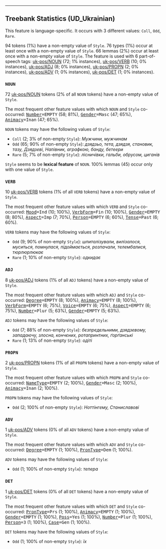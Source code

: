

--------------------------------------------------------------------------------

## Treebank Statistics (UD_Ukrainian)

This feature is language-specific.
It occurs with 3 different values: `Coll`, `Odd`, `Rare`.

94 tokens (1%) have a non-empty value of `Style`.
76 types (1%) occur at least once with a non-empty value of `Style`.
66 lemmas (2%) occur at least once with a non-empty value of `Style`.
The feature is used with 6 part-of-speech tags: [uk-pos/NOUN]() (72; 1% instances), [uk-pos/VERB]() (10; 0% instances), [uk-pos/ADJ]() (8; 0% instances), [uk-pos/PROPN]() (2; 0% instances), [uk-pos/ADV]() (1; 0% instances), [uk-pos/DET]() (1; 0% instances).

### `NOUN`

72 [uk-pos/NOUN]() tokens (2% of all `NOUN` tokens) have a non-empty value of `Style`.

The most frequent other feature values with which `NOUN` and `Style` co-occurred: <tt><a href="Number.html">Number</a>=EMPTY</tt> (58; 81%), <tt><a href="Gender.html">Gender</a>=Masc</tt> (47; 65%), <tt><a href="Animacy.html">Animacy</a>=Inan</tt> (47; 65%).

`NOUN` tokens may have the following values of `Style`:

* `Coll` (2; 3% of non-empty `Style`): <em>Мужчини, мужчинам</em>
* `Odd` (65; 90% of non-empty `Style`): <em>дзядзьо, тета, дзядзя, становик, тазу, Дзядзеві, Напівник, аграфкою, банду, бетеери</em>
* `Rare` (5; 7% of non-empty `Style`): <em>лісничівки, гальби, обрусом, циганів</em>

`Style` seems to be **lexical feature** of `NOUN`. 100% lemmas (45) occur only with one value of `Style`.

### `VERB`

10 [uk-pos/VERB]() tokens (1% of all `VERB` tokens) have a non-empty value of `Style`.

The most frequent other feature values with which `VERB` and `Style` co-occurred: <tt><a href="Mood.html">Mood</a>=Ind</tt> (10; 100%), <tt><a href="VerbForm.html">VerbForm</a>=Fin</tt> (10; 100%), <tt><a href="Gender.html">Gender</a>=EMPTY</tt> (8; 80%), <tt><a href="Aspect.html">Aspect</a>=Imp</tt> (7; 70%), <tt><a href="Person.html">Person</a>=EMPTY</tt> (6; 60%), <tt><a href="Tense.html">Tense</a>=Past</tt> (6; 60%).

`VERB` tokens may have the following values of `Style`:

* `Odd` (9; 90% of non-empty `Style`): <em>шпиталізували, вилізалося, муситься, помнулася, підоймається, розпачали, телембалися, тюрлюрлюкає</em>
* `Rare` (1; 10% of non-empty `Style`): <em>одкидає</em>

### `ADJ`

8 [uk-pos/ADJ]() tokens (1% of all `ADJ` tokens) have a non-empty value of `Style`.

The most frequent other feature values with which `ADJ` and `Style` co-occurred: <tt><a href="Degree.html">Degree</a>=EMPTY</tt> (8; 100%), <tt><a href="Animacy.html">Animacy</a>=EMPTY</tt> (8; 100%), <tt><a href="VerbForm.html">VerbForm</a>=EMPTY</tt> (6; 75%), <tt><a href="Voice.html">Voice</a>=EMPTY</tt> (6; 75%), <tt><a href="Aspect.html">Aspect</a>=EMPTY</tt> (6; 75%), <tt><a href="Number.html">Number</a>=Plur</tt> (5; 63%), <tt><a href="Gender.html">Gender</a>=EMPTY</tt> (5; 63%).

`ADJ` tokens may have the following values of `Style`:

* `Odd` (7; 88% of non-empty `Style`): <em>бєзпрєдєльними, дзядзевому, западаючу, злосна, кончєних, ротапринтних, ґорґанські</em>
* `Rare` (1; 13% of non-empty `Style`): <em>одіті</em>

### `PROPN`

2 [uk-pos/PROPN]() tokens (1% of all `PROPN` tokens) have a non-empty value of `Style`.

The most frequent other feature values with which `PROPN` and `Style` co-occurred: <tt><a href="NameType.html">NameType</a>=EMPTY</tt> (2; 100%), <tt><a href="Gender.html">Gender</a>=Masc</tt> (2; 100%), <tt><a href="Animacy.html">Animacy</a>=Inan</tt> (2; 100%).

`PROPN` tokens may have the following values of `Style`:

* `Odd` (2; 100% of non-empty `Style`): <em>Ноттінгему, Станиславові</em>

### `ADV`

1 [uk-pos/ADV]() tokens (0% of all `ADV` tokens) have a non-empty value of `Style`.

The most frequent other feature values with which `ADV` and `Style` co-occurred: <tt><a href="Degree.html">Degree</a>=EMPTY</tt> (1; 100%), <tt><a href="PronType.html">PronType</a>=Dem</tt> (1; 100%).

`ADV` tokens may have the following values of `Style`:

* `Odd` (1; 100% of non-empty `Style`): <em>тепера</em>

### `DET`

1 [uk-pos/DET]() tokens (0% of all `DET` tokens) have a non-empty value of `Style`.

The most frequent other feature values with which `DET` and `Style` co-occurred: <tt><a href="PronType.html">PronType</a>=Prs</tt> (1; 100%), <tt><a href="Animacy.html">Animacy</a>=EMPTY</tt> (1; 100%), <tt><a href="Gender.html">Gender</a>=EMPTY</tt> (1; 100%), <tt><a href="Poss.html">Poss</a>=Yes</tt> (1; 100%), <tt><a href="Number.html">Number</a>=Plur</tt> (1; 100%), <tt><a href="Person.html">Person</a>=3</tt> (1; 100%), <tt><a href="Case.html">Case</a>=Gen</tt> (1; 100%).

`DET` tokens may have the following values of `Style`:

* `Odd` (1; 100% of non-empty `Style`): <em>їх</em>

